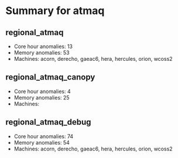# Summary for atmaq

## regional_atmaq
- Core hour anomalies: 13
- Memory anomalies: 53
- Machines: acorn, derecho, gaeac6, hera, hercules, orion, wcoss2

## regional_atmaq_canopy
- Core hour anomalies: 4
- Memory anomalies: 25
- Machines: 

## regional_atmaq_debug
- Core hour anomalies: 74
- Memory anomalies: 54
- Machines: acorn, derecho, gaeac6, hera, hercules, orion, wcoss2

